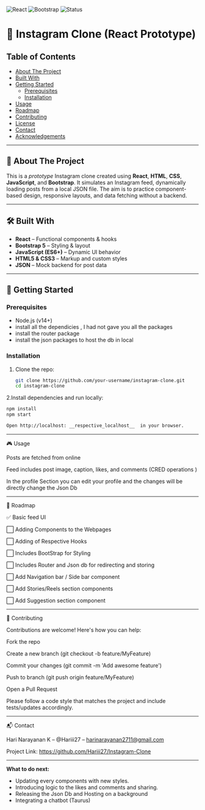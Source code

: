<!-- PROJECT BADGES -->

![React](https://img.shields.io/badge/React-18.2-blue)
![Bootstrap](https://img.shields.io/badge/Bootstrap-5.x-purple)
![Status](https://img.shields.io/badge/Status-Prototype-lightgrey)

# 📸 Instagram Clone (React Prototype)


## Table of Contents
- [About The Project](#about-the-project)  
- [Built With](#built-with)  
- [Getting Started](#getting-started)  
  - [Prerequisites](#prerequisites)  
  - [Installation](#installation)  
- [Usage](#usage)  
- [Roadmap](#roadmap)  
- [Contributing](#contributing)  
- [License](#license)  
- [Contact](#contact)  
- [Acknowledgements](#acknowledgements)

---



## 🧩 About The Project

This is a *prototype* Instagram clone created using **React**, **HTML**, **CSS**, **JavaScript**, and **Bootstrap**. It simulates an Instagram feed, dynamically loading posts from a local JSON file. The aim is to practice component-based design, responsive layouts, and data fetching without a backend.

---



## 🛠 Built With

- **React** – Functional components & hooks  
- **Bootstrap 5** – Styling & layout  
- **JavaScript (ES6+)** – Dynamic UI behavior  
- **HTML5 & CSS3** – Markup and custom styles  
- **JSON** – Mock backend for post data  

---



## 🚀 Getting Started

### Prerequisites

- Node.js (v14+)
- install all the dependicies , I had not gave you all the packages
- install the router package
- install the json packages to host the db in local

### Installation

1. Clone the repo:
   ```bash
   git clone https://github.com/your-username/instagram-clone.git
   cd instagram-clone
2.Install dependencies and run locally:
   ```bash
  npm install
  npm start
 
  Open http://localhost: __respective_localhost__  in your browser.

```
---


🎮 Usage

Posts are fetched from online

Feed includes post image, caption, likes, and comments (CRED operations )

In the profile Section you can edit your profile and the changes will be directly change the Json Db

---


📅 Roadmap

✅ Basic feed UI

⬜ Adding Components to the Webpages

⬜ Adding of Respective Hooks  

⬜ Includes BootStrap for Styling

⬜ Includes Router and Json db for redirecting and storing

⬜ Add Navigation bar / Side bar component

⬜ Add Stories/Reels section components

⬜ Add Suggestion section component

---


🤝 Contributing

Contributions are welcome! Here's how you can help:

Fork the repo

Create a new branch (git checkout -b feature/MyFeature)

Commit your changes (git commit -m 'Add awesome feature')

Push to branch (git push origin feature/MyFeature)

Open a Pull Request

Please follow a code style that matches the project and include tests/updates accordingly.

---



📬 Contact

Hari Narayanan K – @Hariii27 – harinarayanan2711@gmail.com

Project Link: https://github.com/Hariii27/Instagram-Clone


---

**What to do next:**
- Updating every components with new styles.
- Introducing logic to the likes and comments and sharing.
- Releasing the Json Db and Hosting on a background 
- Integrating a chatbot (Taurus)









